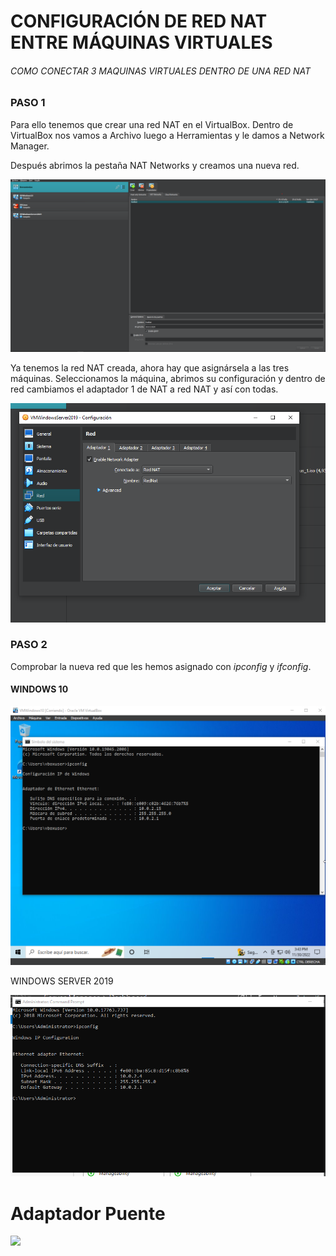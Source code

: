 # CONFIGURACIÓN DE RED NAT ENTRE MÁQUINAS VIRTUALES

###### COMO CONECTAR 3 MAQUINAS VIRTUALES DENTRO DE UNA RED NAT



### PASO 1

Para ello tenemos que crear una red NAT en el VirtualBox.
Dentro de VirtualBox nos vamos a Archivo  luego a  Herramientas y le damos a Network Manager.

Después abrimos la pestaña NAT Networks y creamos una nueva red.

![](img/Red01.png)

Ya tenemos la red NAT creada, ahora hay que asignársela a las tres máquinas.
Seleccionamos la máquina, abrimos su configuración y dentro de red cambiamos el adaptador 1 de NAT a red NAT y así con todas.

![](img/Red02.png)

### PASO 2

Comprobar la nueva red que les hemos asignado con *ipconfig* y *ifconfig*.

#### WINDOWS 10

![](img/foto3.png)

WINDOWS SERVER 2019

![](img/foto4.png)



# Adaptador Puente

![](C:\PrimerRepoGIT\img\AdaptadorPuente.png)